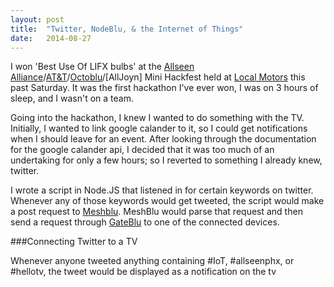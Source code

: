 ```yaml
---
layout: post
title:  "Twitter, NodeBlu, & the Internet of Things"
date:   2014-08-27
---
```


I won 'Best Use Of LIFX bulbs' at the [Allseen Alliance](https://allseenalliance.org/)/[AT&T](https://my-digitallife.att.com/learn/)/[Octoblu](http://www.octoblu.com/)/[AllJoyn] Mini Hackfest held at [Local Motors](https://localmotors.com/) this past Saturday. It was the first hackathon I've ever won, I was on 3 hours of sleep, and I wasn't on a team.

Going into the hackathon, I knew I wanted to do something with the TV. Initially, I wanted to link google calander to it, so I could get notifications when I should leave for an event. 
After looking through the documentation for the google calander api, I decided that it was too much of an undertaking for only a few hours; so I reverted to something I already knew, twitter.

I wrote a script in Node.JS that listened in for certain keywords on twitter. Whenever any of those keywords would get tweeted, the script would make a post request to [Meshblu](http://skynet.im/). MeshBlu would parse that request and then send a request through [GateBlu](https://github.com/octoblu/gateblu) to one of the connected devices.

###Connecting Twitter to a TV

Whenever anyone tweeted anything containing #IoT, #allseenphx, or #hellotv, the tweet would be displayed as a notification on the tv
